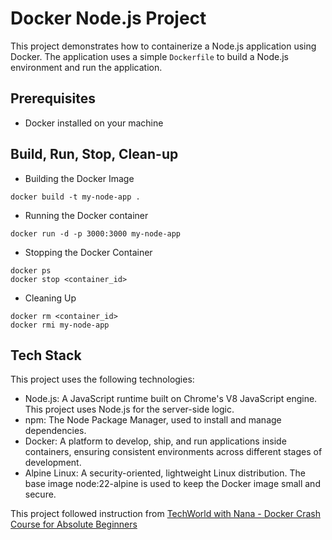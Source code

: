 # Docker Node.js Project

This project demonstrates how to containerize a Node.js application using Docker. The application uses a simple `Dockerfile` to build a Node.js environment and run the application.

## Prerequisites

- Docker installed on your machine

## Build, Run, Stop, Clean-up

- Building the Docker Image
```
docker build -t my-node-app .
```
- Running the Docker container
```
docker run -d -p 3000:3000 my-node-app
```
- Stopping the Docker Container
```
docker ps
docker stop <container_id>
```
- Cleaning Up
```
docker rm <container_id>
docker rmi my-node-app
```

## Tech Stack
This project uses the following technologies:

- Node.js: A JavaScript runtime built on Chrome's V8 JavaScript engine. This project uses Node.js for the server-side logic.
- npm: The Node Package Manager, used to install and manage dependencies.
- Docker: A platform to develop, ship, and run applications inside containers, ensuring consistent environments across different stages of development.
- Alpine Linux: A security-oriented, lightweight Linux distribution. The base image node:22-alpine is used to keep the Docker image small and secure.

This project followed instruction from [TechWorld with Nana - Docker Crash Course for Absolute Beginners](https://www.youtube.com/watch?v=pg19Z8LL06w)
